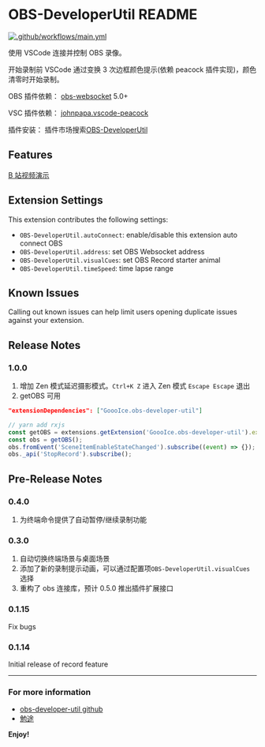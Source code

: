 # OBS-DeveloperUtil README

[![.github/workflows/main.yml](https://github.com/GoooIce/obs-developer-util/actions/workflows/main.yml/badge.svg)](https://github.com/GoooIce/obs-developer-util/actions/workflows/main.yml)

使用 VSCode 连接并控制 OBS 录像。

开始录制前 VSCode 通过变换 3 次边框颜色提示(依赖 peacock 插件实现)，颜色清零时开始录制。

OBS 插件依赖：
[obs-websocket](https://github.com/obsproject/obs-websocket) 5.0+

VSC 插件依赖：
[johnpapa.vscode-peacock](https://marketplace.visualstudio.com/items?itemName=johnpapa.vscode-peacock)

插件安装：
插件市场搜索[OBS-DeveloperUtil](https://marketplace.visualstudio.com/items?itemName=GoooIce.obs-developer-util)

## Features

[B 站视频演示](https://www.bilibili.com/video/bv1eB4y167Uq)

## Extension Settings

This extension contributes the following settings:

- `OBS-DeveloperUtil.autoConnect`: enable/disable this extension auto connect OBS
- `OBS-DeveloperUtil.address`: set OBS Websocket address
- `OBS-DeveloperUtil.visualCues`: set OBS Record starter animal
- `OBS-DeveloperUtil.timeSpeed`: time lapse range

## Known Issues

Calling out known issues can help limit users opening duplicate issues against your extension.

## Release Notes

### 1.0.0

1. 增加 Zen 模式延迟摄影模式。`Ctrl+K Z` 进入 Zen 模式 `Escape Escape` 退出
2. getOBS 可用

```json
"extensionDependencies": ["GoooIce.obs-developer-util"]
```

```javascript
// yarn add rxjs
const getOBS = extensions.getExtension('GoooIce.obs-developer-util').exports.getOBS;
const obs = getOBS();
obs.fromEvent('SceneItemEnableStateChanged').subscribe((event) => {});
obs._api('StopRecord').subscribe();
```

## Pre-Release Notes

### 0.4.0

1. 为终端命令提供了自动暂停/继续录制功能

### 0.3.0

1. 自动切换终端场景与桌面场景
2. 添加了新的录制提示动画，可以通过配置项`OBS-DeveloperUtil.visualCues`选择
3. 重构了 obs 连接库，预计 0.5.0 推出插件扩展接口

### 0.1.15

Fix bugs

### 0.1.14

Initial release of record feature

---

### For more information

- [obs-developer-util github](https://github.com/GoooIce/obs-developer-util.git)
- [勉途](https://miantu.net/)

**Enjoy!**
